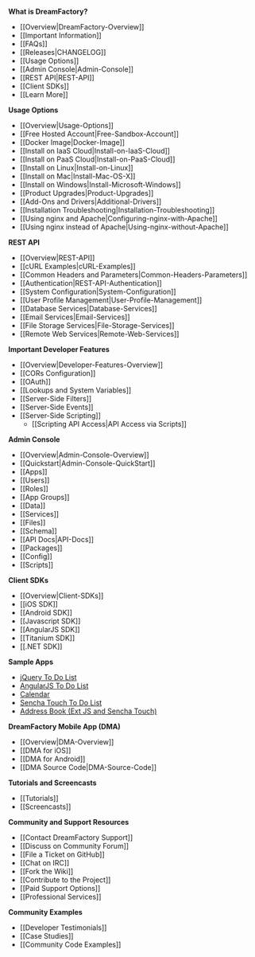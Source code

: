 <!--[Home](Home) &nbsp;*/*&nbsp; [Documentation](Documentation)
-->

 **What is DreamFactory?**

  * [[Overview|DreamFactory-Overview]]
  * [[Important Information]]
  * [[FAQs]]
  * [[Releases|CHANGELOG]]
  * [[Usage Options]]
  * [[Admin Console|Admin-Console]]
  * [[REST API|REST-API]]
  * [[Client SDKs]]
  * [[Learn More]]

**Usage Options**

 * [[Overview|Usage-Options]]
 * [[Free Hosted Account|Free-Sandbox-Account]]
 * [[Docker Image|Docker-Image]]
 * [[Install on IaaS Cloud|Install-on-IaaS-Cloud]]
 * [[Install on PaaS Cloud|Install-on-PaaS-Cloud]]
 * [[Install on Linux|Install-on-Linux]]
 * [[Install on Mac|Install-Mac-OS-X]]
 * [[Install on Windows|Install-Microsoft-Windows]]
 * [[Product Upgrades|Product-Upgrades]]
 * [[Add-Ons and Drivers|Additional-Drivers]]
 * [[Installation Troubleshooting|Installation-Troubleshooting]]
 * [[Using nginx and Apache|Configuring-nginx-with-Apache]]
 * [[Using nginx instead of Apache|Using-nginx-without-Apache]]

**REST API**

 * [[Overview|REST-API]]
 * [[cURL Examples|cURL-Examples]]
 * [[Common Headers and Parameters|Common-Headers-Parameters]]
 * [[Authentication|REST-API-Authentication]]
 * [[System Configuration|System-Configuration]]
 * [[User Profile Management|User-Profile-Management]]
 * [[Database Services|Database-Services]]
 * [[Email Services|Email-Services]]
 * [[File Storage Services|File-Storage-Services]]
 * [[Remote Web Services|Remote-Web-Services]]

**Important Developer Features**

 * [[Overview|Developer-Features-Overview]]
 * [[CORs Configuration]]
 * [[OAuth]]
 * [[Lookups and System Variables]] 
 * [[Server-Side Filters]] 
 * [[Server-Side Events]] 
 * [[Server-Side Scripting]] 
   * [[Scripting API Access|API Access via Scripts]] 
 
<!-- * [[Packager]] -->
<!-- * [[Active Directory Integration] -->
<!-- * [[SAML Integration]] -->

**Admin Console**

 * [[Overview|Admin-Console-Overview]]
 * [[Quickstart|Admin-Console-QuickStart]]
 * [[Apps]]
 * [[Users]]
 * [[Roles]]
 * [[App Groups]]
 * [[Data]]
 * [[Services]]
 * [[Files]]
 * [[Schema]]
 * [[API Docs|API-Docs]]
 * [[Packages]]
 * [[Config]]
 * [[Scripts]]

**Client SDKs**

 * [[Overview|Client-SDKs]]
 * [[iOS SDK]]
 * [[Android SDK]]
 * [[Javascript SDK]]
 * [[AngularJS SDK]]
 * [[Titanium SDK]]
 * [[.NET SDK]]

<!-- * [[Sencha SDK]]-->
<!-- * [[Backbone.js SDK]]-->
<!-- * [[Ember.js SDK]]-->
<!-- * [[KnockoutJS SDK]]-->

**Sample Apps**

 * [jQuery To Do List](https://github.com/dreamfactorysoftware/app-todo-jquery)
 * [AngularJS To Do List](https://github.com/dreamfactorysoftware/angular-dreamfactory-todo)
 * [Calendar](https://github.com/dreamfactorysoftware/app-calendar)
 * [Sencha Touch To Do List](https://github.com/dreamfactorysoftware/app-todo-sencha)
 * [Address Book (Ext JS and Sencha Touch)](https://github.com/dreamfactorysoftware/app-address-book)

**DreamFactory Mobile App (DMA)**

 * [[Overview|DMA-Overview]]
 * [[DMA for iOS]]
 * [[DMA for Android]]
 * [[DMA Source Code|DMA-Source-Code]]

<!-- * [[DMA for Windows Mobile]]-->

**Tutorials and Screencasts**

 * [[Tutorials]]
 * [[Screencasts]]

<!-- **Product Roadmap** -->

<!-- * [[Upcoming Features]] -->

**Community and Support Resources**

 * [[Contact DreamFactory Support]]
 * [[Discuss on Community Forum]]
 * [[File a Ticket on GitHub]]
 * [[Chat on IRC]]
 * [[Fork the Wiki]]
 * [[Contribute to the Project]]
 * [[Paid Support Options]]
 * [[Professional Services]]

**Community Examples**

 * [[Developer Testimonials]]
 * [[Case Studies]]
 * [[Community Code Examples]]


